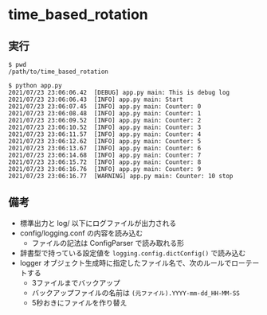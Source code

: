 # time_based_rotation

## 実行

```
$ pwd
/path/to/time_based_rotation

$ python app.py
2021/07/23 23:06:06.42  [DEBUG] app.py main: This is debug log
2021/07/23 23:06:06.43  [INFO] app.py main: Start
2021/07/23 23:06:07.45  [INFO] app.py main: Counter: 0
2021/07/23 23:06:08.48  [INFO] app.py main: Counter: 1
2021/07/23 23:06:09.52  [INFO] app.py main: Counter: 2
2021/07/23 23:06:10.52  [INFO] app.py main: Counter: 3
2021/07/23 23:06:11.57  [INFO] app.py main: Counter: 4
2021/07/23 23:06:12.62  [INFO] app.py main: Counter: 5
2021/07/23 23:06:13.67  [INFO] app.py main: Counter: 6
2021/07/23 23:06:14.68  [INFO] app.py main: Counter: 7
2021/07/23 23:06:15.72  [INFO] app.py main: Counter: 8
2021/07/23 23:06:16.76  [INFO] app.py main: Counter: 9
2021/07/23 23:06:16.77  [WARNING] app.py main: Counter: 10 stop
```

## 備考

* 標準出力と log/ 以下にログファイルが出力される
* config/logging.conf の内容を読み込む
    * ファイルの記法は ConfigParser で読み取れる形
* 辞書型で持っている設定値を `logging.config.dictConfig()` で読み込む
* logger オブジェクト生成時に指定したファイル名で、次のルールでローテートする
    * 3ファイルまでバックアップ
    * バックアップファイルの名前は `(元ファイル).YYYY-mm-dd_HH-MM-SS`
    * 5秒おきにファイルを作り替え

